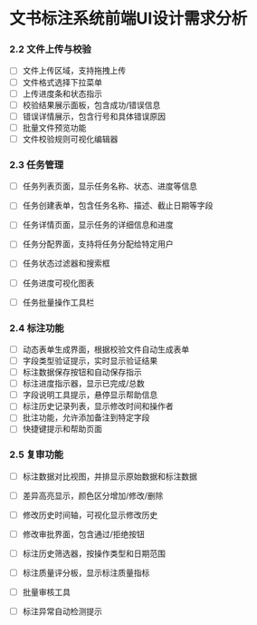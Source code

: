 # 文书标注系统前端UI设计需求分析


### 2.2 文件上传与校验
- [ ] 文件上传区域，支持拖拽上传
- [ ] 文件格式选择下拉菜单
- [ ] 上传进度条和状态指示
- [ ] 校验结果展示面板，包含成功/错误信息
- [ ] 错误详情展示，包含行号和具体错误原因
- [ ] 批量文件预览功能
- [ ] 文件校验规则可视化编辑器

### 2.3 任务管理
- [ ] 任务列表页面，显示任务名称、状态、进度等信息
- [ ] 任务创建表单，包含任务名称、描述、截止日期等字段
- [ ] 任务详情页面，显示任务的详细信息和进度
- [ ] 任务分配界面，支持将任务分配给特定用户
- [ ] 任务状态过滤器和搜索框
- [ ] 任务进度可视化图表
- [ ] 任务批量操作工具栏


### 2.4 标注功能
- [ ] 动态表单生成界面，根据校验文件自动生成表单
- [ ] 字段类型验证提示，实时显示验证结果
- [ ] 标注数据保存按钮和自动保存指示
- [ ] 标注进度指示器，显示已完成/总数
- [ ] 字段说明工具提示，悬停显示帮助信息
- [ ] 标注历史记录列表，显示修改时间和操作者
- [ ] 批注功能，允许添加备注到特定字段
- [ ] 快捷键提示和帮助页面

### 2.5 复审功能
- [ ] 标注数据对比视图，并排显示原始数据和标注数据
- [ ] 差异高亮显示，颜色区分增加/修改/删除
- [ ] 修改历史时间轴，可视化显示修改历史
- [ ] 修改审批界面，包含通过/拒绝按钮
- [ ] 标注历史筛选器，按操作类型和日期范围
- [ ] 标注质量评分板，显示标注质量指标
- [ ] 批量审核工具
- [ ] 标注异常自动检测提示

